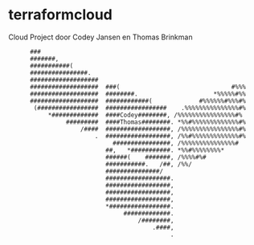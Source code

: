 # terraformcloud
Cloud Project door Codey Jansen en Thomas Brinkman
                                                                                
                                                                                
          ###                                                                   
          #######,                                                              
          ###########(                                                          
          ################.                                                     
          ###################                                                   
          ###################  ###(                               #%%%          
          ###################  ########.                     *%%%%%#%%          
          ###################  ############(             #%%%%%%#%%%#%          
           (#################  #################    .%%%%%%%%%%%%%%%#%          
               *#############  ####Codey########, /%%%%%%%%%%%%%%%%#%          
                    #########  ####Thomas########. *%%#%%%%%%%%%%%%%#%          
                        /####  ##################, /%%%%%%%%%%%%%%%%#%          
                            .  ##################, /%%#%%%%%%%%%%%%%#%          
                                 ################, /%%%%%%%%%%%%%%%#            
                               ##,   *###########. *%%#%%%%%%%%*                
                               ######(    #######, /%%%%#%#                     
                               ###########.   /##, /%%/                         
                               ###############/                                 
                               ##################.                              
                               ##################,                              
                               ##################,                              
                               ##################,                              
                               *#################.                              
                                    #############.                              
                                        /########,                              
                                            .####,                              
                                                 .                              
                                                                              
